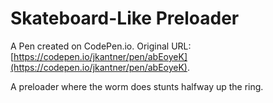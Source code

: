 # Skateboard-Like Preloader

A Pen created on CodePen.io. Original URL: [https://codepen.io/jkantner/pen/abEoyeK](https://codepen.io/jkantner/pen/abEoyeK).

A preloader where the worm does stunts halfway up the ring.